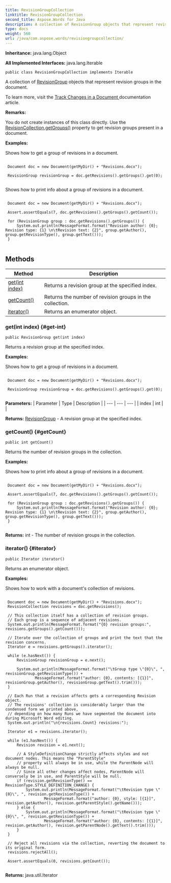 ```yaml
---
title: RevisionGroupCollection
linktitle: RevisionGroupCollection
second_title: Aspose.Words for Java
description: A collection of RevisionGroup objects that represent revision groups in the document in Java.
type: docs
weight: 560
url: /java/com.aspose.words/revisiongroupcollection/
---
```


**Inheritance:**
java.lang.Object

**All Implemented Interfaces:**
java.lang.Iterable
```
public class RevisionGroupCollection implements Iterable
```

A collection of [RevisionGroup](../../com.aspose.words/revisiongroup/) objects that represent revision groups in the document.

To learn more, visit the [ Track Changes in a Document ][Track Changes in a Document] documentation article.

 **Remarks:** 

You do not create instances of this class directly. Use the [RevisionCollection.getGroups()](../../com.aspose.words/revisioncollection/\#getGroups) property to get revision groups present in a document.

 **Examples:** 

Shows how to get a group of revisions in a document.

```

 Document doc = new Document(getMyDir() + "Revisions.docx");

 RevisionGroup revisionGroup = doc.getRevisions().getGroups().get(0);
 
```

Shows how to print info about a group of revisions in a document.

```

 Document doc = new Document(getMyDir() + "Revisions.docx");

 Assert.assertEquals(7, doc.getRevisions().getGroups().getCount());

 for (RevisionGroup group : doc.getRevisions().getGroups()) {
     System.out.println(MessageFormat.format("Revision author: {0}; Revision type: {1} \n\tRevision text: {2}", group.getAuthor(), group.getRevisionType(), group.getText()));
 }
 
```


[Track Changes in a Document]: https://docs.aspose.com/words/java/track-changes-in-a-document/
## Methods

| Method | Description |
| --- | --- |
| [get(int index)](#get-int) | Returns a revision group at the specified index. |
| [getCount()](#getCount) | Returns the number of revision groups in the collection. |
| [iterator()](#iterator) | Returns an enumerator object. |
### get(int index) {#get-int}
```
public RevisionGroup get(int index)
```


Returns a revision group at the specified index.

 **Examples:** 

Shows how to get a group of revisions in a document.

```

 Document doc = new Document(getMyDir() + "Revisions.docx");

 RevisionGroup revisionGroup = doc.getRevisions().getGroups().get(0);
 
```

**Parameters:**
| Parameter | Type | Description |
| --- | --- | --- |
| index | int |  |

**Returns:**
[RevisionGroup](../../com.aspose.words/revisiongroup/) - A revision group at the specified index.
### getCount() {#getCount}
```
public int getCount()
```


Returns the number of revision groups in the collection.

 **Examples:** 

Shows how to print info about a group of revisions in a document.

```

 Document doc = new Document(getMyDir() + "Revisions.docx");

 Assert.assertEquals(7, doc.getRevisions().getGroups().getCount());

 for (RevisionGroup group : doc.getRevisions().getGroups()) {
     System.out.println(MessageFormat.format("Revision author: {0}; Revision type: {1} \n\tRevision text: {2}", group.getAuthor(), group.getRevisionType(), group.getText()));
 }
 
```

**Returns:**
int - The number of revision groups in the collection.
### iterator() {#iterator}
```
public Iterator iterator()
```


Returns an enumerator object.

 **Examples:** 

Shows how to work with a document's collection of revisions.

```

 Document doc = new Document(getMyDir() + "Revisions.docx");
 RevisionCollection revisions = doc.getRevisions();

 // This collection itself has a collection of revision groups.
 // Each group is a sequence of adjacent revisions.
 System.out.println(MessageFormat.format("{0} revision groups:", revisions.getGroups().getCount()));

 // Iterate over the collection of groups and print the text that the revision concerns.
 Iterator e = revisions.getGroups().iterator();

 while (e.hasNext()) {
     RevisionGroup revisionGroup = e.next();

     System.out.println(MessageFormat.format("\tGroup type \"{0}\", ", revisionGroup.getRevisionType()) +
             MessageFormat.format("author: {0}, contents: [{1}]", revisionGroup.getAuthor(), revisionGroup.getText().trim()));
 }

 // Each Run that a revision affects gets a corresponding Revision object.
 // The revisions' collection is considerably larger than the condensed form we printed above,
 // depending on how many Runs we have segmented the document into during Microsoft Word editing.
 System.out.println("\n{revisions.Count} revisions:");

 Iterator e1 = revisions.iterator();

 while (e1.hasNext()) {
     Revision revision = e1.next();

     // A StyleDefinitionChange strictly affects styles and not document nodes. This means the "ParentStyle"
     // property will always be in use, while the ParentNode will always be null.
     // Since all other changes affect nodes, ParentNode will conversely be in use, and ParentStyle will be null.
     if (revision.getRevisionType() == RevisionType.STYLE_DEFINITION_CHANGE) {
         System.out.println(MessageFormat.format("\tRevision type \"{0}\", ", revision.getRevisionType()) +
                 MessageFormat.format("author: {0}, style: [{1}]", revision.getAuthor(), revision.getParentStyle().getName()));
     } else {
         System.out.println(MessageFormat.format("\tRevision type \"{0}\", ", revision.getRevisionType()) +
                 MessageFormat.format("author: {0}, contents: [{1}]", revision.getAuthor(), revision.getParentNode().getText().trim()));
     }
 }

 // Reject all revisions via the collection, reverting the document to its original form.
 revisions.rejectAll();

 Assert.assertEquals(0, revisions.getCount());
 
```

**Returns:**
java.util.Iterator
